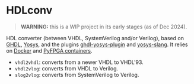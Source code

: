 # HDLconv

> **WARNING:** this is a WIP project in its early stages (as of Dec 2024).

HDL converter (between VHDL, SystemVerilog and/or Verilog), based on [GHDL](https://github.com/ghdl/ghdl), [Yosys](https://github.com/YosysHQ/yosys), and the plugins [ghdl-yosys-plugin](https://github.com/ghdl/ghdl-yosys-plugin) and [yosys-slang](https://github.com/povik/yosys-slang).
It relies on [Docker](https://docs.docker.com/get-docker) and [PyFPGA containers](https://github.com/PyFPGA/containers).

* `vhdl2vhdl`: converts from a newer VHDL to VHDL'93.
* `vhdl2vlog`: converts from VHDL to Verilog.
* `slog2vlog`: converts from SystemVerilog to Verilog.
